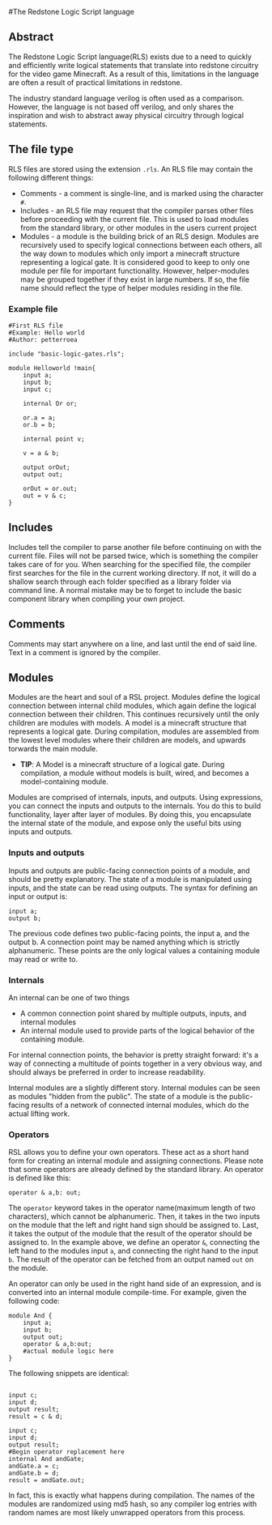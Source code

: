 #The Redstone Logic Script language

## Abstract

The Redstone Logic Script language(RLS) exists due to a need to quickly and efficiently write logical statements that translate into redstone circuitry for the video game Minecraft. As a result of this, limitations in the language are often a result of practical limitations in redstone.

The industry standard language verilog is often used as a comparison. However, the language is not based off verilog, and only shares the inspiration and wish to abstract away physical circuitry through logical statements.

## The file type

RLS files are stored using the extension `.rls`. An RLS file may contain the following different things:

 * Comments - a comment is single-line, and is marked using the character `#`.
 * Includes - an RLS file may request that the compiler parses other files before proceeding with the current file. This is used to load modules from the standard library, or other modules in the users current project
 * Modules - a module is the building brick of an RLS design. Modules are recursively used to specify logical connections between each others, all the way down to modules which only import a minecraft structure representing a logical gate. It is considered good to keep to only one module per file for important functionality. However, helper-modules may be grouped together if they exist in large numbers. If so, the file name should reflect the type of helper modules residing in the file.
 
### Example file

```
#First RLS file
#Example: Hello world
#Author: petterroea

include "basic-logic-gates.rls";

module Helloworld !main{
	input a;
	input b;
	input c;
	
	internal Or or;
	
	or.a = a;
	or.b = b;
	
	internal point v;
	
	v = a & b;
	
	output orOut;
	output out;	
	
	orOut = or.out;
	out = v & c;
}
```
 
## Includes

Includes tell the compiler to parse another file before continuing on with the current file. Files will not be parsed twice, which is something the compiler takes care of for you. When searching for the specified file, the compiler first searches for the file in the current working directory. If not, it will do a shallow search through each folder specified as a library folder via command line. A normal mistake may be to forget to include the basic component library when compiling your own project.

## Comments

Comments may start anywhere on a line, and last until the end of said line. Text in a comment is ignored by the compiler.

## Modules

Modules are the heart and soul of a RSL project. Modules define the logical connection between internal child modules, which again define the logical connection between their children. This continues recursively until the only children are modules with models. A model is a minecraft structure that represents a logical gate. During compilation, modules are assembled from the lowest level modules where their children are models, and upwards torwards the main module.

 * **TIP**: A Model is a minecraft structure of a logical gate. During compilation, a module without models is built, wired, and becomes a model-containing module.
 
Modules are comprised of internals, inputs, and outputs. Using expressions, you can connect the inputs and outputs to the internals. You do this to build functionality, layer after layer of modules. By doing this, you encapsulate the internal state of the module, and expose only the useful bits using inputs and outputs.
 
### Inputs and outputs

Inputs and outputs are public-facing connection points of a module, and should be pretty explanatory. The state of a module is manipulated using inputs, and the state can be read using outputs. The syntax for defining an input or output is:

```
input a;
output b;
```

The previous code defines two public-facing points, the input a, and the output b. A connection point may be named anything which is strictly alphanumeric. These points are the only logical values a containing module may read or write to.

### Internals

An internal can be one of two things

 * A common connection point shared by multiple outputs, inputs, and internal modules
 * An internal module used to provide parts of the logical behavior of the containing module.
 
For internal connection points, the behavior is pretty straight forward: it's a way of connecting a multitude of points together in a very obvious way, and should always be preferred in order to increase readability.

Internal modules are a slightly different story. Internal modules can be seen as modules "hidden from the public". The state of a module is the public-facing results of a network of connected internal modules, which do the actual lifting work. 

### Operators

RSL allows you to define your own operators. These act as a short hand form for creating an internal module and assigning connections. Please note that some operators are already defined by the standard library. An operator is defined like this:

```
operator & a,b: out;

```

The `operator` keyword takes in the operator name(maximum length of two characters), which cannot be alphanumeric. Then, it takes in the two inputs on the module that the left and right hand sign should be assigned to. Last, it takes the output of the module that the result of the operator should be assigned to. In the example above, we define an operator `&`, connecting the left hand to the modules input `a`, and connecting the right hand to the input `b`. The result of the operator can be fetched from an output named `out` on the module.

An operator can only be used in the right hand side of an expression, and is converted into an internal module compile-time. For example, given the following code:

```
module And {
	input a;
	input b;
	output out;
	operator & a,b:out;
	#actual module logic here
}
```

The following snippets are identical:

```

input c;
input d;
output result;
result = c & d;
```

```
input c;
input d;
output result;
#Begin operator replacement here
internal And andGate;
andGate.a = c;
andGate.b = d;
result = andGate.out;
```

In fact, this is exactly what happens during compilation. The names of the modules are randomized using md5 hash, so any compiler log entries with random names are most likely unwrapped operators from this process.